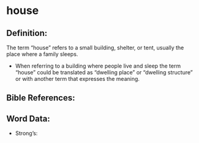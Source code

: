 # house

## Definition:

The term “house” refers to a small building, shelter, or tent, usually the place where a family sleeps. 

* When referring to a building where people live and sleep the term “house” could be translated as “dwelling place” or “dwelling structure” or with another term that expresses the meaning.


## Bible References:


## Word Data:

* Strong’s:
